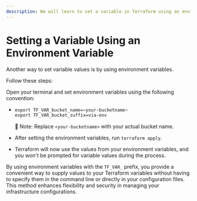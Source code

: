 ```yaml
---
description: We will learn to set a variable in Terraform using an environment variable.
---
```


# Setting a Variable Using an Environment Variable

Another way to set variable values is by using environment variables.&#x20;

Follow these steps:

Open your terminal and set environment variables using the following convention:

*   ```bash
    export TF_VAR_bucket_name=<your-bucketname> 
    export TF_VAR_bucket_suffix=via-env
    ```

    📝 Note: Replace `<your-bucketname>` with your actual bucket name.
* After setting the environment variables, run `terraform apply`.
* Terraform will now use the values from your environment variables, and you won't be prompted for variable values during the process.

By using environment variables with the `TF_VAR_` prefix, you provide a convenient way to supply values to your Terraform variables without having to specify them in the command line or directly in your configuration files. This method enhances flexibility and security in managing your infrastructure configurations.
